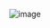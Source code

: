 ![image](https://github.com/himansh19/Artificial-Intelligence-Problems-Codes/assets/89848299/0e7e6662-7a0a-4489-a4e4-aaaddba10e43)
